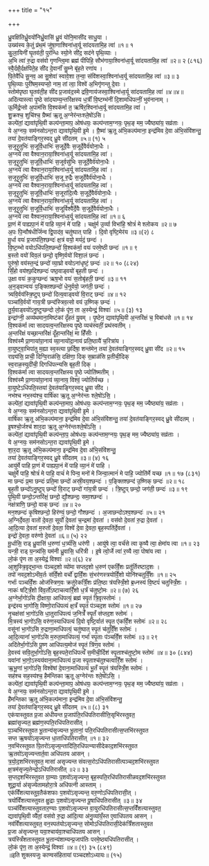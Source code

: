 +++
title = "१५"

+++

ध्रु॒वक्षि॑तिर्ध्रु॒वयो॑निर्ध्रु॒वासि॑ ध्रु॒वं योनि॒मासी॑द साधु॒या ।  
उख्य॑स्य के॒तुं प्र॑थ॒मं जु॑षा॒णाश्विना॑ध्व॒र्यू सा॑दयतामि॒ह त्वा॑ ॥१॥ १  
कु॒ला॒यिनी॑ घृ॒तव॑ती॒ पुर॑न्धिः स्यो॒ने सी॑द॒ सद॑ने पृथि॒व्याः ।  
अ॒भि त्वा॑ रु॒द्रा वस॑वो गृणन्त्वि॒मा ब्रह्म॑ पीपिहि॒ सौभ॑गाया॒श्विना॑ध्व॒र्यू सा॑दयतामि॒ह त्वा॑ ॥२॥ २ (८१६)  
स्वै॒र्दक्षै॒र्दक्ष॑पिते॒ह सी॑द दे॒वानाँ॑ सु॒म्ने बृ॑ह॒ते रणा॑य ।  
पि॒तेवै॑धि सू॒नव॒ आ सु॒शेवा॑ स्वावे॒शा त॒न्वा॒ संवि॑शस्वा॒श्विना॑ध्व॒र्यू सा॑दयतामि॒ह त्वा॑ ॥३॥ ३  
पृ॒थि॒व्याः पुरी॑षम॒स्यप्सो॒ नाम॒ तां त्वा॒ विश्वे॑ अ॒भिगृ॑णन्तु दे॒वाः ।  
स्तोम॑पृष्ठा घृ॒तव॑ती॒ह सी॑द प्र॒जाव॑द॒स्मे द्रवि॒णाय॑जस्वा॒श्विना॑ध्व॒र्यू सा॑दयतामि॒ह त्वा॑ ॥४॥४॥  
अदि॑त्यास्त्वा पृ॒ष्ठे सा॑दयाम्य॒न्तरि॑क्षस्य ध॒र्त्रीं वि॒ष्टम्भ॑नीं दि॒शामधि॑पत्नीं॒ भुव॑नानाम् ।  
ऊ॒र्मिर्द्र॒प्सो अ॒पाम॑सि वि॒श्वक॑र्मा त॒ ऋषि॑र॒श्विना॑ध्व॒र्यू सा॑दयतामि॒ह त्वा॑ ।  
शु॒क्रश्च॒ शुचि॑श्च॒ ग्रैष्मा॑ ऋ॒तू अ॒ग्नेर॑न्तःश्ले॒षो॑ऽसि।  
कल्पे॑तां॒ द्यावा॑पृथि॒वी कल्प॑न्ता॒माप॒ ओष॑धयः॒ कल्प॑न्ताम॒ग्नयः॒ पृथ॒ङ् मम॒ ज्यैष्ठ्या॑य॒ सव्र॑ताः ।  
ये अ॒ग्नयः॒ सम॑नसोऽन्त॒रा द्यावा॑पृथि॒वी इ॒मे । ग्रै॒ष्मा॑ ऋ॒तू अ॑भि॒कल्प॑माना॒ इन्द्र॑मिव दे॒वा अ॑भि॒संवि॑शन्तु॒  
तया॑ दे॒वत॑याङ्गिर॒स्वद् ध्रु॒वे सी॑दतम् ॥५॥ (१) ५  
स॒जूरृ॒तुभिः॑ स॒जूर्वि॒धाभिः॑ स॒जूर्दे॒वैः स॒जूर्दे॒वैर्व॑योना॒धैः ।  
अ॒ग्नये॑ त्वा वैश्वान॒राया॒श्विना॑ध्व॒र्यू सा॑दयतामि॒ह त्वा॑ ।  
स॒जूरृ॒तुभिः॑ स॒जूर्वि॒धाभिः॑ स॒जूर्वसु॑भिः स॒जूर्दे॒वैर्व॑योना॒धैः ।  
अ॒ग्नये॑ त्वा वैश्वान॒राया॒श्विना॑ध्व॒र्यू सा॑दयतामि॒ह त्वा॑ ।  
स॒जूरृ॒तुभिः॑ स॒जूर्वि॒धाभिः॑ स॒जू रु॒द्रैः स॒जूर्देवैर्व॑योना॒धैः ।  
अ॒ग्नये॑ त्वा वैश्वान॒राया॒श्विना॑ध्व॒र्यू सा॑दयतामि॒ह त्वा॑ ।  
स॒जूरृ॒तुभिः॑ स॒जूर्वि॒धाभिः॑ स॒जूरा॑दि॒त्यैः स॒जूर्दे॒वैर्व॑योना॒धैः ।  
अ॒ग्नये॑ त्वा वैश्वान॒राया॒श्विना॑ध्व॒र्यू सा॑दयतामि॒ह त्वा॑ ।  
स॒जूरृ॒तुभिः॑ स॒जूर्वि॒धाभिः॑ स॒जूर्विश्वै॑र्दे॒वैः स॒जूर्दे॒वैर्व॑योना॒धैः ।  
अ॒ग्नये॑ त्वा वैश्वान॒राया॒श्विना॑ध्व॒र्यू सा॑दयतामि॒ह त्वा॑ ॥१॥ ६  
प्रा॒णं मे॑ पाह्यपा॒नं मे॑ पाहि व्या॒नं मे॑ पाहि । चक्षु॑र्म उ॒र्व्या विभा॑हि॒ श्रोत्रं॑ मे श्लोकय ॥२॥ ७  
अ॒पः पि॒न्वौष॑धीर्जिन्व द्वि॒पाद॑व॒ चतु॑ष्पात् पाहि । दि॒वो वृष्टि॒मेर॑य ॥३॥(२) ८  
मू॒र्धा वयः॑ प्र॒जाप॑ति॒श्छन्दः॑ क्ष॒त्रं वयो॒ मयं॑दं॒ छन्दः॑ ।  
वि॒ष्ट॒म्भो वयोऽधि॑पति॒श्छन्दो॑ वि॒श्वक॑र्मा॒ वयः॑ परमे॒ष्ठी छन्दः॑ ॥१॥ ९  
ब॒स्तो वयो॑ विव॒लं छन्दो॒ वृष्णि॒र्वयो॑ विशा॒लं छन्दः॑ ।  
पुरु॑षो॒ वय॑स्त॒न्द्रं छन्दो॑ व्या॒घ्रो वयोऽना॑धृष्टं॒ छन्दः॑ ॥२॥ १० (८२४)  
सिँ॒हो वय॑श्छ॒दिश्छन्दः॑ पष्ठ॒वाड्वयो॑ बृह॒ती छन्दः॑ ।  
उ॒क्षा वयः॑ क॒कुप्छन्दः॑ ऋष॒भो वयः॑ स॒तोबृ॑हती॒ छन्दः॑ ॥३॥ ११  
अ॒न॒ड्वान्वयः॑ प॒ङ्क्तिश्छन्दो॑ धे॒नुर्वयो॒ जग॑ती॒ छन्दः॑ ।  
त्र्यवि॒र्वय॑स्त्रि॒ष्टुप् छन्दो॑ दित्य॒वाड्वयो॑ वि॒राट् छन्दः॑ ॥४॥ १२  
पञ्चा॑वि॒र्वयो॑ गाय॒त्री छन्द॑स्त्रिव॒त्सो वय॑ उ॒ष्णिक् छन्दः॑ ।  
तु॒र्य॒वाड्वयो॑ऽनु॒ष्टुप्छन्दो लो॒कं पृ॑ण॒ ता अ॒स्येन्द्रं॒ विश्वाः॑ ॥५॥ (३) १३  
इन्द्रा॑ग्नी॒ अव्य॑थमाना॒मिष्ट॑कां दृँहतं यु॒वम् । पृ॒ष्ठेन॒ द्यावा॑पृथि॒वी अ॒न्तरि॑क्षं च॒ विबा॑धसे ॥१॥ १४  
वि॒श्वक॑र्मा त्वा सादयत्व॒न्तरि॑क्षस्य पृ॒ष्ठे व्यच॑स्वतीं॒ प्रथ॑स्वतीम् ।  
अ॒न्तरि॑क्षं यच्छा॒न्तरि॑क्षं दृँहा॒न्तरि॑क्षं॒ मा हिँ॑सीः ।  
विश्व॑स्मै प्रा॒णाया॑पा॒नाय॑ व्या॒नायो॑दा॒नाय॑ प्रति॒ष्ठायै॑ च॒रित्रा॑य ।  
वा॒युष्ट्वा॒भिपा॑तु म॒ह्या स्व॒स्त्या छ॒र्दिषा॒ शन्त॑मेन॒ तया॑ दे॒वत॑याङ्गिर॒स्वद् ध्रु॒वा सी॑द ॥२॥ १५  
राज्ञ्य॑सि॒ प्राची॒ दिग्वि॒राळ॑सि॒ दक्षि॑णा॒ दिक् स॒म्राळ॑सि प्र॒तीची॒दिक्  
स्व॒राळ॒स्युदी॑ची॒ दिगधि॑पत्न्यसि बृह॒ती दिक् ।  
वि॒श्वक॑र्मा त्वा सादयत्व॒न्तरि॑क्षस्य पृ॒ष्ठे ज्योति॑ष्मतीम् ।  
विश्व॑स्मै प्रा॒णाया॑पा॒नाय॑ व्या॒नाय॒ विश्वं॒ ज्योति॑र्यच्छ ।  
वा॒युष्टेऽधि॑पति॒स्तया॑ दे॒वत॑याङ्गिर॒स्वद् ध्रु॒वा सी॑द ।  
नभ॑श्च नभ॒स्य॑श्च॒ वार्षि॑का ऋ॒तू अ॒ग्नेर॑न्तः श्ले॒षो॑ऽसि॒ ।  
कल्पे॑तां॒ द्यावा॑पृथि॒वी कल्प॑न्ता॒माप॒ ओष॑धयः॒ कल्प॑न्ताम॒ग्नयः॒ पृथ॒ङ् मम॒ ज्यैष्ठ्या॑य॒ सव्र॑ताः ।  
ये अ॒ग्नयः॒ सम॑नसोऽन्त॒रा द्यावा॑पृथि॒वी इ॒मे ।  
वार्षि॑का ऋ॒तू अ॑भि॒कल्प॑माना॒ इन्द्र॑मिव दे॒वा अ॑भि॒संवि॑शन्तु॒ तया॑ दे॒वत॑याङ्गिर॒स्वद् ध्रु॒वे सी॑दतम् ।  
इ॒षश्चो॒र्जश्च॑ शार॒दा ऋ॒तू अ॒ग्नेर॑न्तःश्ले॒षो॑ऽसि॒ ।  
कल्पे॑तां॒ द्यावा॑पृथि॒वी कल्प॑न्ता॒प॒ ओष॑धयः॒ कल्प॑न्ताम॒ग्नयः॒ पृथ॒ङ् मम॒ ज्यैष्ठ्या॑य॒ सव्र॑ताः ।  
ये अ॒ग्नयः॒ सम॑नसोऽन्त॒रा द्यावा॑पृथि॒वी इ॒मे ।  
शा॒र॒दा ऋ॒तू अ॑भि॒कल्प॑माना॒ इन्द्र॑मिव दे॒वा अ॑भि॒संवि॑शन्तु॒  
तया॑ दे॒वत॑याङ्गिर॒स्वद् ध्रु॒वे सी॑दतम् ॥३॥ (४) १६  
आयु॑र्मे पाहि प्रा॒णं मे॑ पाह्यपा॒नं मे॑ पाहि व्या॒नं मे॑ पाहि ।  
चक्षु॑र्मे पाहि॒ श्रोत्रं॑ मे पाहि॒ वाचं॑ मे पिन्व॒ मनो॑ मे जिन्वा॒त्मानं॑ मे पाहि॒ ज्योति॑र्मे यच्छ ॥१॥ १७ (८३१)  
मा छन्दः॑ प्र॒मा छन्दः॑ प्रति॒मा छन्दो॑ अस्री॒वय॒श्छन्दः॑ । प॒ङ्क्तिश्छन्द॑ उ॒ष्णिक् छन्दः॑ ॥२॥ १८  
बृ॒ह॒ती छन्दो॑ऽनु॒ष्टुप् छन्दो॑ वि॒राट् छन्दो॑ गा॑य॒त्री छन्दः॑ । त्रि॒ष्टुप् छन्दो॒ जग॑ती॒ छन्दः॑ ॥३॥ १९  
पृ॒थि॒वी छन्दो॒ऽन्तरि॑क्षं॒ छन्दो॒ द्यौ॒श्छन्दः॒ समा॒श्छन्दः॑ ।  
नक्ष॑त्राणि॒ छन्दो॒ वाक् छन्दः॑ ॥४॥ २०  
मन॒श्छन्दः॑ कृ॒षिश्छन्दो॒ हिर॑ण्यं॒ छन्दो॒ गौश्छन्दः॑ । अ॒जाछन्दोऽश्व॒श्छन्दः॑ ॥५॥ २१  
अ॒ग्निर्दे॒वता॒ वातो॑ दे॒वता॒ सूर्यो॑ दे॒वता॑ च॒न्द्रमा॑ दे॒वता॑ । वस॑वो दे॒वता॑ रु॒द्रा दे॒वता॑ ।  
आ॒दि॒त्या दे॒वता॑ म॒रुतो॑ दे॒वता॒ विश्वे॑ दे॒वा दे॒वता॒ बृह॒स्पति॑र्दे॒वता॑ ।  
इन्द्रो॑ दे॒वता॒ वरु॑णो दे॒वता॑ ॥६॥ (५) २२  
मू॒र्धासि॒ राड् ध्रु॒वासि॑ ध॒रुणा॑ ध॒र्त्र्य॑सि॒ धर॑णी । आयु॑षे त्वा॒ वर्च॑से त्वा कृ॒ष्यै त्वा॒ क्षेमा॑य त्वा ॥१॥ २३  
यन्त्री॒ राड् य॒न्त्र्य॑सि॒ यम॑नी ध्रु॒वासि॒ धरि॑त्री । इ॒षे त्वो॒र्जे त्वा॑ र॒य्यै त्वा॒ पोषा॑य त्वा ।  
लो॒कं पृ॑ण ता अ॒स्येद्रं॒ विश्वाः॑ ॥२॥(६) २४  
आ॒शुस्त्रि॒वृद्भा॒न्तः प॑ञ्चद॒शो व्यो॑मा सप्तद॒शो ध॒रुण॑ एकविँ॒शः प्रतू॑र्तिरष्टाद॒शः ।  
तपो॑ नवद॒शोऽभीव॒र्तः स॑विँ॒शो वर्चो॑ द्वाविँ॒शः सं॒भर॑णस्त्रयोविँ॒शो योनि॑श्चतुर्विँ॒शः ॥१॥ २५  
गर्भाः॑ पञ्चविँ॒शः ओज॑स्त्रिण॒वः क्रतु॑रेकत्रिँ॒शः प्र॑ति॒ष्ठा त्र॑यस्त्रिँ॒शो ब्र॒ध्नस्य॑ वि॒ष्टपं॑ चतुस्त्रिँ॒शः ।  
नाकः॑ षट्त्रिँ॒शो वि॑व॒र्तो॑ऽष्टाचत्वारिँ॒शो ध॒र्त्रं च॑तुष्टो॒मः ॥२॥ (७) २६  
अ॒ग्नेर्भा॒गो॑ऽसि दी॒क्षाया॒ आधि॑पत्यं॒ ब्रह्म॑ स्पृ॒तं त्रि॒वृत्स्तोमः॑ ।  
इन्द्र॑स्य भा॒गो॑सि॒ विष्णो॒राधि॑पत्यं क्ष॒त्रँ स्पृ॒तं प॑ञ्चद॒श स्तोमः॑ ॥१॥ २७  
नृ॒चक्ष॑सां भा॒गो॑ऽसि धा॒तुराधि॑पत्यं ज॒नित्रँ॑ स्पृ॒तँ स॑प्तद॒श स्तोमः॑ ।  
मि॒त्रस्य॑ भा॒गो॑ऽसि॒ वरु॑ण॒स्याधि॑पत्यं दि॒वो वृष्टि॒र्वात॑ स्पृ॒त ए॑कविँ॒श स्तोमः॑ ॥२॥ २८  
वसू॑नां भा॒गो॑ऽसि रु॒द्राणा॒माधि॑पत्यं॒ चतु॑ष्पात् स्पृ॒तं च॑तुर्विँ॒श स्तोमः॑ ।  
आ॒दि॒त्यानां॑ भा॒गो॑ऽसि म॒रुता॒माधि॑पत्यं॒ गर्भा॑ स्पृ॒ताः प॑ञ्चविँ॒श स्तोमः॑ ॥३॥ २९  
अदि॑तेर्भा॒गो॑ऽसि पू॒ष्ण आधि॑पत्य॒मोज॑ स्पृ॒तं त्रि॑ण॒व स्तोमः॑ ।  
दे॒वस्य॑ सवि॒तुर्भा॒गो॑ऽसि॒ बृह॒स्पते॒राधि॑पत्यँ स॒मीची॒र्दिश॑ स्पृ॒ताश्च॑तुष्टो॒म स्तोमः॑ ॥४॥ ३० (८४४)  
यवा॑नां भा॒गो॒ऽस्यय॑वाना॒माधि॑पत्यं प्र॒जा स्पृ॒ताश्च॑तुश्चत्वारिँ॒श स्तोमः॑ ।  
ऋ॒भू॒णां भा॒गो॑ऽसि॒ विश्वे॑षां दे॒वाना॒माधि॑पत्यं भू॒तँ स्पृ॒तं त्र॑यस्त्रिँ॒श स्तोमः॑ ।  
सह॑श्च सह॒स्य॑श्च॒ हैम॑न्तिका ऋ॒तू अ॒ग्नेर॑न्तः श्ले॒षो॑ऽसि॒ ।  
कल्पे॑तां॒ द्यावा॑पृथि॒वी कल्प॑न्ता॒माप॒ ओष॑धयः॒ कल्प॑न्ताम॒ग्नयः॒ पृथ॒ङ् मम॒ ज्यैष्ठ्या॑य॒ सव्र॑ताः ।  
ये अ॒ग्नयः॒ सम॑नसोऽन्त॒रा द्यावा॑पृथि॒वी इ॒मे ।  
है॑मन्तिका ऋ॒तू अ॑भि॒कल्प॑माना॒ इन्द्र॑मिव दे॒वा अ॑भि॒संवि॑शन्तु॒  
तया॑ दे॒वत॑याङ्गिर॒स्वद् ध्रु॒वे सी॑दतम् ॥५॥ (८) ३१  
एक॑यास्तुवत प्र॒जा अ॑धीयन्त प्र॒जाप॑ति॒रधि॑पतिरासीत्ति॒सृभि॑रस्तुवत॒  
ब्रह्मा॑सृज्यत॒ ब्रह्म॑ण॒स्पति॒रधि॑पतिरासीत् ।  
प॒ञ्चभि॑रस्तुवत भू॒तान्य॑सृज्यन्त भू॒तानां॒ पति॒रधि॑पतिरासीत्स॒प्तभि॑रस्तुवत  
सप्त ऋ॒षयो॑ऽसृज्यन्त धा॒ताधि॑पतिरासीत् ॥१॥ ३२  
न॒वभि॑रस्तुवत पि॒तरो॑ऽसृज्य॒न्तादि॑ति॒रधि॑पत्न्यासीदेकाद॒शभि॑रस्तुवत  
ऋ॒तवो॑ऽसृज्यन्तार्त॒वा अधि॑पतय आसन् ।  
त्र॒यो॒द॒शभि॑रस्तुवत॒ मासा॑ असृज्यन्त संवत्स॒रोऽधि॑पतिरासीत्पञ्चद॒शभि॑रस्तुवत  
क्ष॒त्रम॑सृज्य॒तेन्द्रोऽधि॑पतिरासीत् ॥२॥ ३३  
स॒प्तद॒शभि॑रस्तुवत ग्रा॒म्याः प॒शवो॑ऽसृज्यन्त॒ बृह॒स्पति॒रधि॑पतिरासीन्नवद॒शभि॑रस्तुवत  
शूद्रा॒र्या अ॑सृज्येतामहोरा॒त्रे अधि॑पत्नी आस्ताम् ।  
एक॑विँशत्यास्तुव॒तैक॑शफाः प॒शवो॑ऽसृज्यन्त॒ वरु॒णोऽधि॑पतिरासी॒त् ।  
त्रयो॑विँशत्यास्तुवत क्षु॒द्राः प॒शवो॑ऽसृज्यन्त पू॒षाधि॑पतिरासीत् ॥३॥ ३४  
पञ्च॑विँशत्यास्तुवतार॒ण्याः प॒शवो॑ऽसृज्यन्त वा॒युरधि॑पतिरासीत्स॒प्तविँ॑शत्यास्तुवत॒  
द्यावा॑पृथि॒वी व्यै॑तां॒ वस॑वो रु॒द्रा आ॑दि॒त्या अ॑नु॒व्या॑यँ॒स्त ए॒वाधि॑पतय आसन् ।  
नव॑विँशत्यास्तुवत॒ वन॒स्पत॑योऽसृज्यन्त॒ सोमोऽधि॑पतिरासी॒देक॑त्रिँशतास्तुवत  
प्र॒जा अ॑सृज्यन्त॒ यवा॒श्चाय॑वा॒श्चाधि॑पतय आसन् ।  
त्रय॑स्त्रिँशतास्तुवत भू॒तान्य॑शाम्यन्प्र॒जाप॑तिः परमे॒ष्ठ्यधि॑पतिरासीत् ।  
लो॒कं पृ॑ण॒ ता अ॒स्येन्द्रं॒ विश्वाः॑ ॥४॥ (९) ३५ (८४९)  
॥इति शुक्लयजुः काण्वसंहितायां पञ्चदशोऽध्यायः॥ (१५)